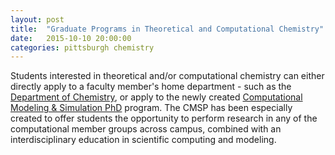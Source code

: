 ```yaml
---
layout: post
title:  "Graduate Programs in Theoretical and Computational Chemistry"
date:   2015-10-10 20:00:00
categories: pittsburgh chemistry
---
```


Students interested in theoretical and/or computational chemistry can either directly apply to a faculty member's home
department - such as the [Department of Chemistry](http://chem.pitt.edu/graduate), or apply to the newly created
[Computational Modeling & Simulation PhD](http://cmsp.pitt.edu/) program. The CMSP has been especially created to offer
students the opportunity to perform research in any of the computational member groups across campus, combined with an
interdisciplinary education in scientific computing and modeling. 

